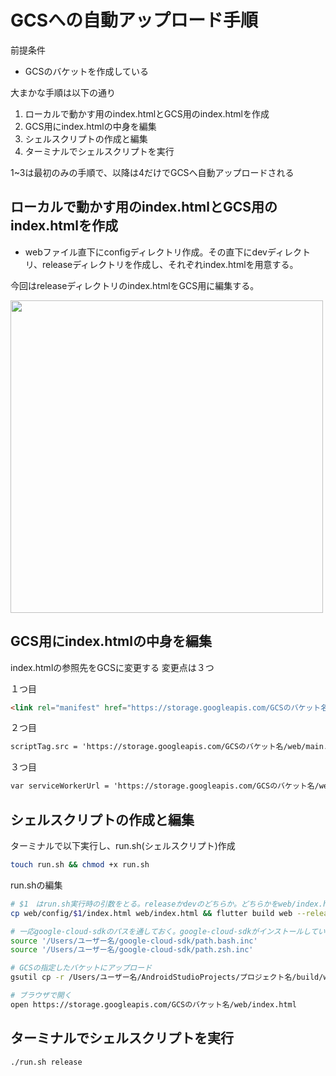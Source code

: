 # GCSへの自動アップロード手順

前提条件
- GCSのバケットを作成している


大まかな手順は以下の通り
1. ローカルで動かす用のindex.htmlとGCS用のindex.htmlを作成
2. GCS用にindex.htmlの中身を編集
3. シェルスクリプトの作成と編集
4. ターミナルでシェルスクリプトを実行

1~3は最初のみの手順で、以降は4だけでGCSへ自動アップロードされる


## ローカルで動かす用のindex.htmlとGCS用のindex.htmlを作成
- webファイル直下にconfigディレクトリ作成。その直下にdevディレクトリ、releaseディレクトリを作成し、それぞれindex.htmlを用意する。

今回はreleaseディレクトリのindex.htmlをGCS用に編集する。


<img width="500" alt="" src="https://user-images.githubusercontent.com/73928886/137110728-d8726040-2cb0-471c-bc72-c229fe26e63e.png">

## GCS用にindex.htmlの中身を編集
index.htmlの参照先をGCSに変更する
変更点は３つ

１つ目
```html
<link rel="manifest" href="https://storage.googleapis.com/GCSのバケット名/web/manifest.json"> 
```

２つ目
```html
scriptTag.src = 'https://storage.googleapis.com/GCSのバケット名/web/main.dart.js';　
```

３つ目
```html
var serviceWorkerUrl = 'https://storage.googleapis.com/GCSのバケット名/web/flutter_service_worker.js?v=' + serviceWorkerVersion;
```

## シェルスクリプトの作成と編集
ターミナルで以下実行し、run.sh(シェルスクリプト)作成
```sh
touch run.sh && chmod +x run.sh
```

run.shの編集
```sh
# $1　はrun.sh実行時の引数をとる。releaseかdevのどちらか。どちらかをweb/index.htmlにコピーしてbuildする
cp web/config/$1/index.html web/index.html && flutter build web --release --web-renderer html

# 一応google-cloud-sdkのパスを通しておく。google-cloud-sdkがインストールしている場所を指定する必要あり。すでにパスを通していれば必要ないコマンド
source '/Users/ユーザー名/google-cloud-sdk/path.bash.inc'
source '/Users/ユーザー名/google-cloud-sdk/path.zsh.inc'

# GCSの指定したバケットにアップロード
gsutil cp -r /Users/ユーザー名/AndroidStudioProjects/プロジェクト名/build/web gs://GCSのバケット名/

# ブラウザで開く
open https://storage.googleapis.com/GCSのバケット名/web/index.html

```

## ターミナルでシェルスクリプトを実行

```sh
./run.sh release
```

